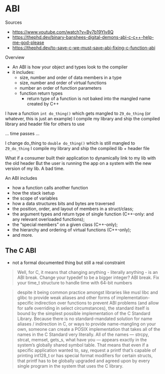 # ABI

Sources

- https://www.youtube.com/watch?v=By7b19YIv8Q
- https://thephd.dev/binary-banshees-digital-demons-abi-c-c++-help-me-god-please
- https://thephd.dev/to-save-c-we-must-save-abi-fixing-c-function-abi

Overview

- An ABI is how your object and types look to the compiler
- it includes:
    - size, number and order of data members in a type
    - size, number and order of virtual functions
    - number an order of function parameters
    - function return types
        - return type of a function is not baked into the mangled name created
          by C++

I have a function `int do_thing()` which gets mangled to `Z9_do_thing` (or
whatever, this is just an example) I compile my library and ship the compiled
library and header file for others to use

... time passes ...

I change do_thing to `double do_thing()` which is still mangled to `Z9_do_thing`
I compile my library and ship the compiled lib + header file

What if a consumer built their application to dynamically link to my lib with
the old header But the user is running the app on a system with the new version
of my lib. A bad time.

An ABI includes

- how a function calls another function
- how the stack isetup
- the scope of variables
- how a data structures bits and bytes are traversed
- the position, order, and layout of members in a struct/class;
- the argument types and return type of single function (C++-only: and any
  relevant overloaded functions);
- the “special members” on a given class (C++-only);
- the hierarchy and ordering of virtual functions (C++-only);
- and more.

## The C ABI

- not a formal documented thing but still a real constraint

> Well, for C, it means that changing anything - literally anything - is an ABI
> break. Change your typedef to be a bigger integer? ABI break. Fix your time_t
> structure to handle time with 64-bit numbers

> despite it being common practice amongst libraries like musl libc and glibc to
> provide weak aliases and other forms of implementation-specific indirection
> over functions to prevent ABI problems (and allow for safe overriding in
> select circumstances), the standard itself is bound by the simplest possible
> implementation of the C Standard Library. Because there is no
> standard-mandated solution for name aliases / indirection in C, or ways to
> provide name-mangling on your own, someone can create a POSIX implementation
> that takes all of the names in the C Standard very literally. All of the names
> — strcpy, strcat, memset, gets_s, what have you — appears exactly in the
> system’s globally shared symbol table. That means that even if a specific
> application wanted to, say, request a printf that’s capable of printing
> int128_t or has special format modifiers for certain structs, that printf has
> to be globally upgraded and agreed upon by every single program in the system
> that uses the C library.
